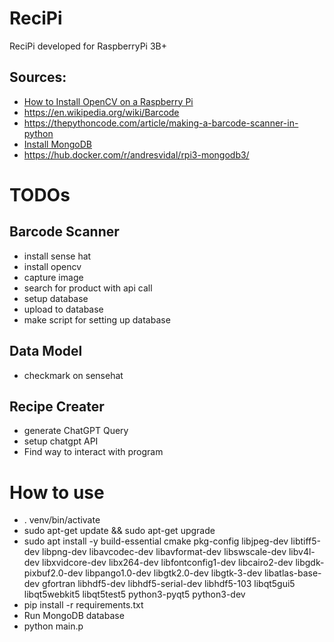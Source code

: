 # ReciPi
ReciPi developed for RaspberryPi 3B+

## Sources:
- [How to Install OpenCV on a Raspberry Pi](https://www.youtube.com/watch?v=QzVYnG-WaM4)
- https://en.wikipedia.org/wiki/Barcode
- https://thepythoncode.com/article/making-a-barcode-scanner-in-python
- [Install MongoDB](https://www.mongodb.com/developer/products/mongodb/mongodb-on-raspberry-pi/)
- https://hub.docker.com/r/andresvidal/rpi3-mongodb3/

# TODOs
## Barcode Scanner
- install sense hat
- install opencv
- capture image
- search for product with api call
- setup database
- upload to database
- make script for setting up database

## Data Model
- checkmark on sensehat

## Recipe Creater
- generate ChatGPT Query
- setup chatgpt API
- Find way to interact with program 

# How to use
- . venv/bin/activate
- sudo apt-get update && sudo apt-get upgrade 
 - sudo apt install -y build-essential cmake pkg-config libjpeg-dev libtiff5-dev libpng-dev libavcodec-dev libavformat-dev libswscale-dev libv4l-dev libxvidcore-dev libx264-dev libfontconfig1-dev libcairo2-dev libgdk-pixbuf2.0-dev libpango1.0-dev libgtk2.0-dev libgtk-3-dev libatlas-base-dev gfortran libhdf5-dev libhdf5-serial-dev libhdf5-103 libqt5gui5 libqt5webkit5 libqt5test5 python3-pyqt5 python3-dev
- pip install -r requirements.txt
- Run MongoDB database
- python main.p